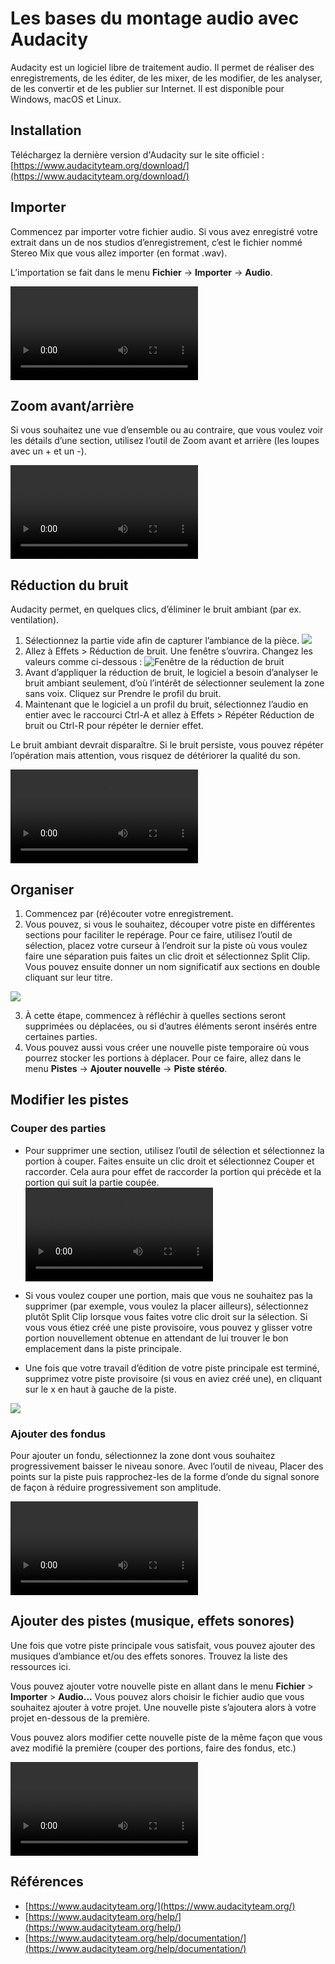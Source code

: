 # Les bases du montage audio avec Audacity

Audacity est un logiciel libre de traitement audio. Il permet de réaliser des enregistrements, de les éditer, de les mixer, de les modifier, de les analyser, de les convertir et de les publier sur Internet. Il est disponible pour Windows, macOS et Linux.

## Installation

Téléchargez la dernière version d'Audacity sur le site officiel : [https://www.audacityteam.org/download/](https://www.audacityteam.org/download/)

## Importer

Commencez par importer votre fichier audio. Si vous avez enregistré votre extrait dans un de nos studios d’enregistrement, c’est le fichier nommé Stereo Mix que vous allez importer (en format .wav).

L’importation se fait dans le menu **Fichier** → **Importer** → **Audio**.

<video src="/assets/videos/audacity1.mp4"  controls></video>

## Zoom avant/arrière

Si vous souhaitez une vue d’ensemble ou au contraire, que vous voulez voir les détails d’une section, utilisez l’outil de Zoom avant et arrière (les loupes avec un + et un -).

<video src="/assets/videos/audacity2.mp4"  controls></video>

## Réduction du bruit

Audacity permet, en quelques clics, d’éliminer le bruit ambiant (par ex. ventilation).

1. Sélectionnez la partie vide afin de capturer l’ambiance de la pièce.
   ![](/assets/images/medias/audacity1.png)
2. Allez à Effets > Réduction de bruit. Une fenêtre s’ouvrira. Changez les valeurs comme ci-dessous :
   ![Fenêtre de la réduction de bruit](/assets/images/medias/audacity1.png)
3. Avant d’appliquer la réduction de bruit, le logiciel a besoin d’analyser le bruit ambiant seulement, d’où l’intérêt de sélectionner seulement la zone sans voix. Cliquez sur Prendre le profil du bruit.
4. Maintenant que le logiciel a un profil du bruit, sélectionnez l’audio en entier avec le raccourci Ctrl-A et allez à Effets > Répéter Réduction de bruit ou Ctrl-R pour répéter le dernier effet.

Le bruit ambiant devrait disparaître. Si le bruit persiste, vous pouvez répéter l’opération mais attention, vous risquez de détériorer la qualité du son.

<video src="/assets/videos/audacity3.mp4"  controls></video>

## Organiser

1. Commencez par (ré)écouter votre enregistrement.
2. Vous pouvez, si vous le souhaitez, découper votre piste en différentes sections pour faciliter le repérage. Pour ce faire, utilisez l’outil de sélection, placez votre curseur à l’endroit sur la piste où vous voulez faire une séparation puis faites un clic droit et sélectionnez Split Clip. Vous pouvez ensuite donner un nom significatif aux sections en double cliquant sur leur titre.

![](/assets/images/medias/audacity4.png)

3. À cette étape, commencez à réfléchir à quelles sections seront supprimées ou déplacées, ou si d’autres éléments seront insérés entre certaines parties.
4. Vous pouvez aussi vous créer une nouvelle piste temporaire où vous pourrez stocker les portions à déplacer. Pour ce faire, allez dans le menu **Pistes** → **Ajouter nouvelle** → **Piste stéréo**.

## Modifier les pistes

### Couper des parties 

- Pour supprimer une section, utilisez l’outil de sélection et sélectionnez la portion à couper. Faites ensuite un clic droit et sélectionnez Couper et raccorder. Cela aura pour effet de raccorder la portion qui précède et la portion qui suit la partie coupée.
  <video src="/assets/videos/audacity4.mp4"  controls></video>

- Si vous voulez couper une portion, mais que vous ne souhaitez pas la supprimer (par exemple, vous voulez la placer ailleurs), sélectionnez plutôt Split Clip lorsque vous faites votre clic droit sur la sélection. Si vous vous étiez créé une piste provisoire, vous pouvez y glisser votre portion nouvellement obtenue en attendant de lui trouver le bon emplacement dans la piste principale.
- Une fois que votre travail d’édition de votre piste principale est terminé, supprimez votre piste provisoire (si vous en aviez créé une), en cliquant sur le x en haut à gauche de la piste.

![](/assets/images/medias/audacity3.png)

### Ajouter des fondus

Pour ajouter un fondu, sélectionnez la zone dont vous souhaitez progressivement baisser le niveau sonore. Avec l’outil de niveau, Placer des points sur la piste puis rapprochez-les de la forme d’onde du signal sonore de façon à réduire progressivement son amplitude.

<video src="/assets/videos/audacity5.mp4"  controls></video>

## Ajouter des pistes (musique, effets sonores)

Une fois que votre piste principale vous satisfait, vous pouvez ajouter des musiques d’ambiance et/ou des effets sonores.
Trouvez la liste des ressources ici.

Vous pouvez ajouter votre nouvelle piste en allant dans le menu **Fichier** > **Importer** > **Audio…**
Vous pouvez alors choisir le fichier audio que vous souhaitez ajouter à votre projet. Une nouvelle piste s’ajoutera alors à votre projet en-dessous de la première.

Vous pouvez alors modifier cette nouvelle piste de la même façon que vous avez modifié la première (couper des portions, faire des fondus, etc.)

<video src="/assets/videos/audacity5.mp4"  controls></video>

## Références

- [https://www.audacityteam.org/](https://www.audacityteam.org/)
- [https://www.audacityteam.org/help/](https://www.audacityteam.org/help/)
- [https://www.audacityteam.org/help/documentation/](https://www.audacityteam.org/help/documentation/)


